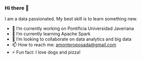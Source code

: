 ### Hi there 👋

<!--
**amontero89/amontero89** is a ✨ _special_ ✨ repository because its `README.md` (this file) appears on your GitHub profile.
-->

I am a data passionated. My best skill is to learn something new.

- 🔭 I’m currently working on Pontificia Universidad Javeriana
- 🌱 I’m currently learning Apache Spark
- 👯 I’m looking to collaborate on data analytics and big data
- 📫 How to reach me: amonteroposada@gmail.com
- ⚡ Fun fact: I love dogs and pizza!

